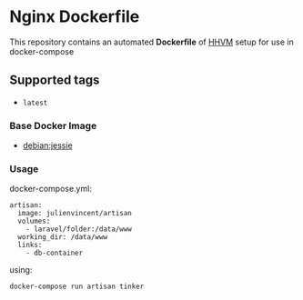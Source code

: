 # Nginx Dockerfile

This repository contains an automated **Dockerfile** of [HHVM](http://hhvm.com/)
setup for use in docker-compose

## Supported tags

+ `latest`

### Base Docker Image

* [debian:jessie](https://registry.hub.docker.com/_/debian/)

### Usage

docker-compose.yml:

    artisan:
      image: julienvincent/artisan
      volumes:
        - laravel/folder:/data/www
      working_dir: /data/www
      links:
        - db-container

using:

    docker-compose run artisan tinker